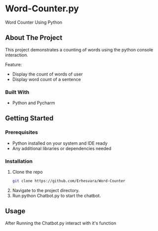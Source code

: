 # Word-Counter.py

Word Counter Using Python

## About The Project

This project demonstrates a counting of words using the python console interaction.

Feature:
* Display the count of words of user
* Display word count of a sentence

### Built With
* Python and Pycharm



## Getting Started

### Prerequisites

* Python installed on your system and IDE ready
* Any additional libraries or dependencies needed

### Installation

1. Clone the repo
   ```sh
   git clone https://github.com/Erhesvara/Word-Counter
   ```
3. Navigate to the project directory.
4. Run python Chatbot.py to start the chatbot.

   
## Usage
After Running the Chatbot.py interact with it's function

